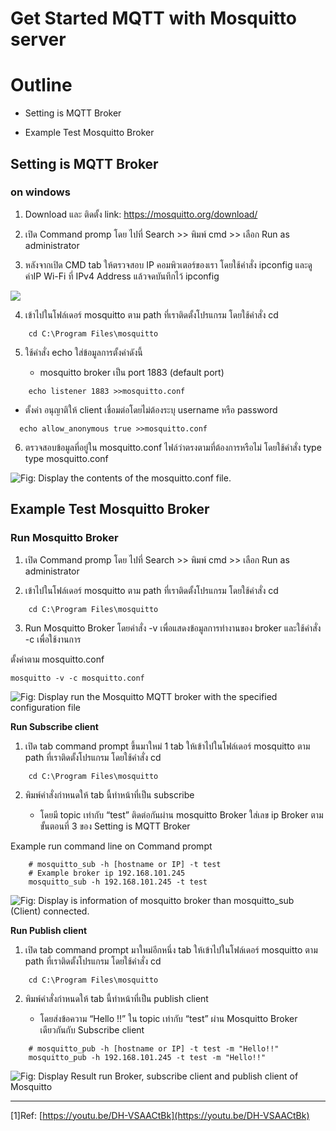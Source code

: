 # Get Started MQTT with Mosquitto server 

# **Outline**

- Setting is MQTT Broker

- Example Test Mosquitto Broker



## **Setting is MQTT Broker** 

### **on windows**

1. Download และ ติดตั้ง  link: https://mosquitto.org/download/

2.  เปิด Command promp โดย ไปที่ Search >> พิมพ์ cmd >> เลือก Run as administrator

3.  หลังจากเปิด CMD tab ให้ตรวจสอบ IP คอมพิวเตอร์ของเรา โดยใช้คำสั่ง ipconfig และดูค่าIP Wi-Fi ที่ IPv4 Address แล้วจดบันทึกไว้
    ipconfig


![](https://paper-attachments.dropboxusercontent.com/s_7788A459FC6A88558CA5CA14FB949EF0AF66791C1E6DA46173C45740A9B53F44_1674188850961_Screenshot+2023-01-20+112628.png)



4. เข้าไปในโฟล์เดอร์ mosquitto ตาม path ที่เราติดตั้งโปรแกรม โดยใช้คำสั่ง cd 
  
```  
    cd C:\Program Files\mosquitto
```

5. ใช้คำสั่ง echo ใส่ข้อมูลการตั้งค่าดังนี้

    - mosquitto broker เป็น port 1883 (default port)
    
```
    echo listener 1883 >>mosquitto.conf
```  

   - ตั้งค่า อนุญาติให้ client เชื่อมต่อโดยไม่ต้องระบุ username หรือ password
   
```  
  echo allow_anonymous true >>mosquitto.conf
```

6. ตรวจสอบข้อมูลที่อยู่ใน mosquitto.conf ไฟล์ว่าตรงตามที่ต้องการหรือไม่ โดยใช้คำสั่ง type
    type mosquitto.conf


![Fig: Display the contents of the mosquitto.conf file.](https://paper-attachments.dropboxusercontent.com/s_7788A459FC6A88558CA5CA14FB949EF0AF66791C1E6DA46173C45740A9B53F44_1674112199305_Screenshot+2023-01-19+140814.png)



## **Example** **Test Mosquitto Broker**

### **Run Mosquitto Broker**

1. เปิด Command promp โดย ไปที่ Search >> พิมพ์ cmd >> เลือก Run as administrator

2. เข้าไปในโฟล์เดอร์ mosquitto ตาม path ที่เราติดตั้งโปรแกรม โดยใช้คำสั่ง cd

```
    cd C:\Program Files\mosquitto
```


3. Run Mosquitto Broker โดยคำสั่ง -v เพื่อแสดงข้อมูลการทำงานของ broker และใช้คำสั่ง -c เพื่อใช้งานการ

ตั้งค่าตาม mosquitto.conf 


    mosquitto -v -c mosquitto.conf

 
 
![Fig: Display run the Mosquitto MQTT broker with the specified configuration file](https://paper-attachments.dropboxusercontent.com/s_7788A459FC6A88558CA5CA14FB949EF0AF66791C1E6DA46173C45740A9B53F44_1674112995761_image.png)



**Run  Subscribe client** 

1. เปิด tab command prompt ขึ้นมาใหม่ 1 tab ให้เข้าไปในโฟล์เดอร์ mosquitto ตาม path ที่เราติดตั้งโปรแกรม โดยใช้คำสั่ง cd 
 
```
    cd C:\Program Files\mosquitto
```

2. พิมพ์คำสั่งกำหนดให้ tab นี้ทำหน้าที่เป็น subscribe 
    
    - โดยมี topic เท่ากับ “test” ติดต่อกันผ่าน mosquitto Broker ใส่เลข ip Broker ตามขั้นตอนที่ 3 ของ Setting is MQTT Broker

Example run command line on Command prompt

```
    # mosquitto_sub -h [hostname or IP] -t test
    # Example broker ip 192.168.101.245
    mosquitto_sub -h 192.168.101.245 -t test
```


![Fig: Display is information of mosquitto broker than  mosquitto_sub (Client) connected.](https://paper-attachments.dropboxusercontent.com/s_7788A459FC6A88558CA5CA14FB949EF0AF66791C1E6DA46173C45740A9B53F44_1674114180482_image.png)


**Run  Publish client** 

1. เปิด tab command prompt มาใหม่อีกหนึ่ง tab ให้เข้าไปในโฟล์เดอร์ mosquitto ตาม path ที่เราติดตั้งโปรแกรม โดยใช้คำสั่ง cd 


```
    cd C:\Program Files\mosquitto

```

2. พิมพ์คำสั่งกำหนดให้ tab นี้ทำหน้าที่เป็น publish client
 
    - โดยส่งข้อความ “Hello !!” ใน topic เท่ากับ “test” ผ่าน Mosquitto Broker เดียวกันกับ Subscribe client 


```
    # mosquitto_pub -h [hostname or IP] -t test -m "Hello!!"
    mosquitto_pub -h 192.168.101.245 -t test -m "Hello!!"
```


![Fig: Display Result run Broker, subscribe client and publish client of Mosquitto](https://paper-attachments.dropboxusercontent.com/s_7788A459FC6A88558CA5CA14FB949EF0AF66791C1E6DA46173C45740A9B53F44_1674114766410_image.png)




----------

[1]Ref: [https://youtu.be/DH-VSAACtBk](https://youtu.be/DH-VSAACtBk)



